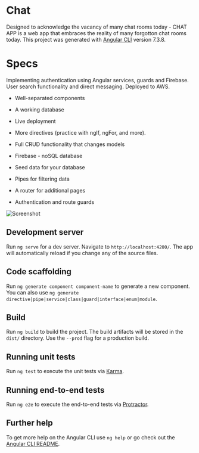 # Chat

Designed to acknowledge the vacancy of many chat rooms today - CHAT APP is a web app that embraces the reality of many forgotton chat rooms today.
This project was generated with [Angular CLI](https://github.com/angular/angular-cli) version 7.3.8.

# Specs

Implementing authentication using Angular services, guards and Firebase. User search functionality and direct messaging. Deployed to AWS.

* Well-separated components
* A working database
* Live deployment

* More directives (practice with ngIf, ngFor, and more).
* Full CRUD functionality that changes models
* Firebase - noSQL database
* Seed data for your database
* Pipes for filtering data
* A router for additional pages
* Authentication and route guards

![Screenshot](./wireframe-images/small-wf.png)


## Development server

Run `ng serve` for a dev server. Navigate to `http://localhost:4200/`. The app will automatically reload if you change any of the source files.

## Code scaffolding

Run `ng generate component component-name` to generate a new component. You can also use `ng generate directive|pipe|service|class|guard|interface|enum|module`.

## Build

Run `ng build` to build the project. The build artifacts will be stored in the `dist/` directory. Use the `--prod` flag for a production build.

## Running unit tests

Run `ng test` to execute the unit tests via [Karma](https://karma-runner.github.io).

## Running end-to-end tests

Run `ng e2e` to execute the end-to-end tests via [Protractor](http://www.protractortest.org/).

## Further help

To get more help on the Angular CLI use `ng help` or go check out the [Angular CLI README](https://github.com/angular/angular-cli/blob/master/README.md).